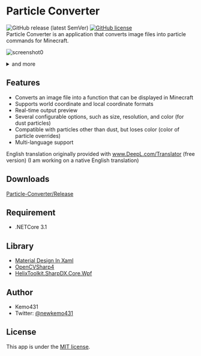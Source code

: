 # Particle Converter 
![GitHub release (latest SemVer)](https://img.shields.io/github/v/release/kemo14331/Particle-Converter)  [![GitHub license](https://img.shields.io/github/license/kemo14331/Particle-Converter)](https://github.com/kemo14331/Particle-Converter/blob/main/LICENSE)  
Particle Converter is an application that converts image files into particle commands for Minecraft.

 ![screenshot0](https://imgur.com/HvnhBgF.jpg,"screenshot")
 <details>
 <summary>and more</summary><div>  
 <img src="https://imgur.com/Ld544Cx.jpg", "screenshot1">
 <img src="https://imgur.com/hdSbSkc.jpg" alt="screenshot2" />
 </div></details>  

## Features
* Converts an image file into a function that can be displayed in Minecraft
* Supports world coordinate and local coordinate formats
* Real-time output preview
* Several configurable options, such as size, resolution, and color (for dust particles)
* Compatible with particles other than dust, but loses color (color of particle overrides)
* Multi-language support

English translation originally provided with www.DeepL.com/Translator (free version)
(I am working on a native English translation)

## Downloads
 [Particle-Converter/Release](https://github.com/kemo14331/Particle-Converter/releases/latest)
 
## Requirement
 
 * .NETCore 3.1
 
## Library
 * [Material Design In Xaml](http://materialdesigninxaml.net/)
 * [OpenCVSharp4](https://github.com/shimat/opencvsharp)
 * [HelixToolkit.SharpDX.Core.Wpf](https://github.com/helix-toolkit/helix-toolkit) 

## Author

* Kemo431  
* Twitter: [@newkemo431](https://twitter.com/newkemo431)
 
## License
This app is under the [MIT license](https://en.wikipedia.org/wiki/MIT_License).
